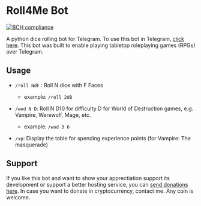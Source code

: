 Roll4Me Bot
===========
[![BCH compliance](https://bettercodehub.com/edge/badge/vcaldas/Roll4Me?branch=master)](https://bettercodehub.com/)


A python dice rolling bot for Telegram. To use this bot in Telegram, [click here](https://telegram.me/Roll4Me_bot). This bot was built to enable playing tabletop roleplaying games (RPGs) over Telegram.

## Usage
 * `/roll NdF` : Roll N dice with F Faces
    * example: `/roll 2d8`
    
 * `/wod N D`: Roll N D10 for difficulty D for World of Destruction games, e.g. Vampire, Werewolf, Mage, etc.  
    * example: `/wod 3 6`

 * `/xp`: Display the table for spending experience points (for Vampire: The masquerade)



## Support

If you like this bot and want to show your apprectiation support its development or support a better hosting service, you can [send donations here](https://www.paypal.me/vcaldas). In case you want to donate in cryptocurrency, contact me. Any coin is welcome.
